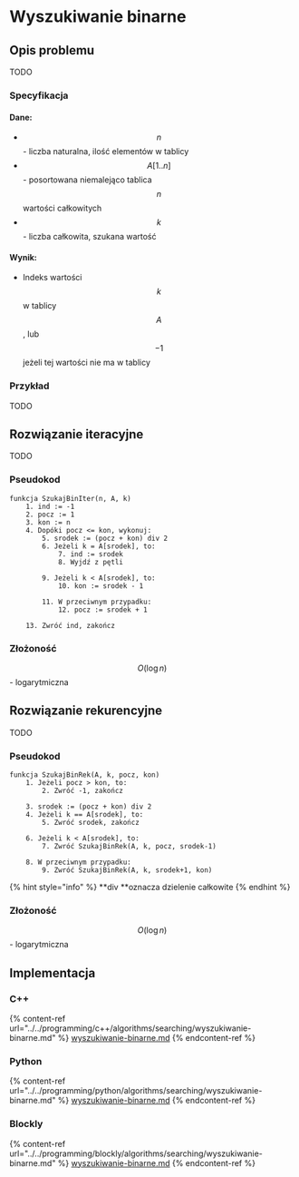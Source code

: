 # Wyszukiwanie binarne

## Opis problemu

TODO

### Specyfikacja

#### Dane:

* $$n$$ - liczba naturalna, ilość elementów w tablicy
* $$A[1..n]$$ - posortowana niemalejąco tablica $$n$$ wartości całkowitych
* $$k$$ - liczba całkowita, szukana wartość

#### Wynik:

* Indeks wartości $$k$$ w tablicy $$A$$, lub $$-1$$ jeżeli tej wartości nie ma w tablicy

### Przykład

TODO

## Rozwiązanie iteracyjne

TODO

### Pseudokod

```
funkcja SzukajBinIter(n, A, k)
    1. ind := -1
    2. pocz := 1
    3. kon := n
    4. Dopóki pocz <= kon, wykonuj:
        5. srodek := (pocz + kon) div 2
        6. Jeżeli k = A[srodek], to:
            7. ind := srodek
            8. Wyjdź z pętli
        
        9. Jeżeli k < A[srodek], to:
            10. kon := srodek - 1
        
        11. W przeciwnym przypadku:
            12. pocz := srodek + 1

    13. Zwróć ind, zakończ
```

### Złożoność

$$O(\log n)$$ - logarytmiczna

## Rozwiązanie rekurencyjne

TODO

### Pseudokod

```
funkcja SzukajBinRek(A, k, pocz, kon)
    1. Jeżeli pocz > kon, to:
        2. Zwróć -1, zakończ
    
    3. srodek := (pocz + kon) div 2
    4. Jeżeli k == A[srodek], to:
        5. Zwróć srodek, zakończ
    
    6. Jeżeli k < A[srodek], to:
        7. Zwróć SzukajBinRek(A, k, pocz, srodek-1)
    
    8. W przeciwnym przypadku:
        9. Zwróć SzukajBinRek(A, k, srodek+1, kon)
```

{% hint style="info" %}
**div **oznacza dzielenie całkowite
{% endhint %}

### Złożoność 

$$O(\log n)$$ - logarytmiczna

## Implementacja

### C++

{% content-ref url="../../programming/c++/algorithms/searching/wyszukiwanie-binarne.md" %}
[wyszukiwanie-binarne.md](../../programming/c++/algorithms/searching/wyszukiwanie-binarne.md)
{% endcontent-ref %}

### Python

{% content-ref url="../../programming/python/algorithms/searching/wyszukiwanie-binarne.md" %}
[wyszukiwanie-binarne.md](../../programming/python/algorithms/searching/wyszukiwanie-binarne.md)
{% endcontent-ref %}

### Blockly

{% content-ref url="../../programming/blockly/algorithms/searching/wyszukiwanie-binarne.md" %}
[wyszukiwanie-binarne.md](../../programming/blockly/algorithms/searching/wyszukiwanie-binarne.md)
{% endcontent-ref %}
